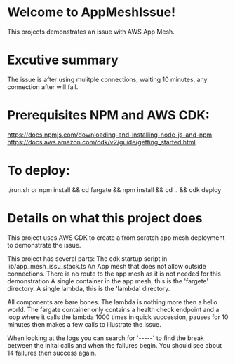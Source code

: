 # Welcome to AppMeshIssue!
This projects demonstrates an issue with AWS App Mesh.

# Excutive summary
The issue is after using mulitple connections, waiting 10 minutes, any connection after will fail.

# Prerequisites NPM and AWS CDK:
https://docs.npmjs.com/downloading-and-installing-node-js-and-npm
https://docs.aws.amazon.com/cdk/v2/guide/getting_started.html

# To deploy:
./run.sh
or
npm install && cd fargate && npm install && cd .. && cdk deploy

# Details on what this project does
This project uses AWS CDK to create a from scratch app mesh deployment to demonstrate the issue.

This project has several parts:
The cdk startup script in lib/app_mesh_issu_stack.ts
An App mesh that does not allow outside connections. There is no route to the app mesh as it is not needed for this demonstration
A single container in the app mesh, this is the 'fargete' directory.
A single lambda, this is the 'lambda' directory.

All components are bare bones. The lambda is nothing more then a hello world. The fargate container only contains a health check endpoint and a loop where it calls the lambda 1000 times in quick succession, pauses for 10 minutes then makes a few calls to illustrate the issue.

When looking at the logs you can search for '-----' to find the break between the inital calls and when the failures begin. You should see about 14 failures then success again.